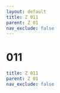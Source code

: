 ```yaml
---
layout: default
title: Z 011
parent: Z 01
nav_exclude: false
---
```

# 011

```yaml
title: Z 011
parent: Z 01
nav_exclude: false
```
